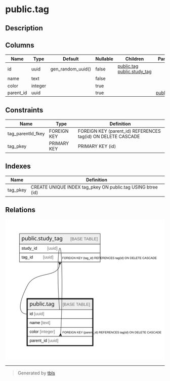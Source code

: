 # public.tag

## Description

## Columns

| Name | Type | Default | Nullable | Children | Parents | Comment |
| ---- | ---- | ------- | -------- | -------- | ------- | ------- |
| id | uuid | gen_random_uuid() | false | [public.tag](public.tag.md) [public.study_tag](public.study_tag.md) |  |  |
| name | text |  | false |  |  |  |
| color | integer |  | true |  |  |  |
| parent_id | uuid |  | true |  | [public.tag](public.tag.md) |  |

## Constraints

| Name | Type | Definition |
| ---- | ---- | ---------- |
| tag_parentId_fkey | FOREIGN KEY | FOREIGN KEY (parent_id) REFERENCES tag(id) ON DELETE CASCADE |
| tag_pkey | PRIMARY KEY | PRIMARY KEY (id) |

## Indexes

| Name | Definition |
| ---- | ---------- |
| tag_pkey | CREATE UNIQUE INDEX tag_pkey ON public.tag USING btree (id) |

## Relations

![er](public.tag.svg)

---

> Generated by [tbls](https://github.com/k1LoW/tbls)
